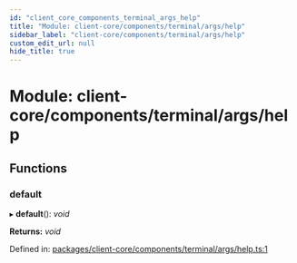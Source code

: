 ```yaml
---
id: "client_core_components_terminal_args_help"
title: "Module: client-core/components/terminal/args/help"
sidebar_label: "client-core/components/terminal/args/help"
custom_edit_url: null
hide_title: true
---
```


# Module: client-core/components/terminal/args/help

## Functions

### default

▸ **default**(): *void*

**Returns:** *void*

Defined in: [packages/client-core/components/terminal/args/help.ts:1](https://github.com/xr3ngine/xr3ngine/blob/5a0f83ed8/packages/client-core/components/terminal/args/help.ts#L1)
